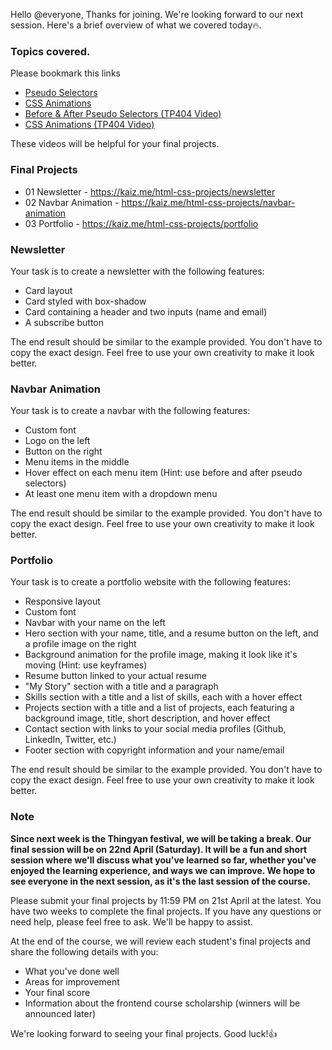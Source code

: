 Hello @everyone,
Thanks for joining. We're looking forward to our next session. Here's a brief overview of what we covered today🔥.

### Topics covered.

Please bookmark this links

- [Pseudo Selectors](Pseudo-Selectors/)
- [CSS Animations](CSS-Animations/)
- [Before & After Pseudo Selectors (TP404 Video)](https://fb.watch/jLMJv41GQ9)
- [CSS Animations (TP404 Video)](https://fb.watch/jLMMQrtj_B/)

These videos will be helpful for your final projects.

### Final Projects

- 01 Newsletter - https://kaiz.me/html-css-projects/newsletter
- 02 Navbar Animation - https://kaiz.me/html-css-projects/navbar-animation
- 03 Portfolio - https://kaiz.me/html-css-projects/portfolio

### Newsletter

Your task is to create a newsletter with the following features:

- Card layout
- Card styled with box-shadow
- Card containing a header and two inputs (name and email)
- A subscribe button

The end result should be similar to the example provided. You don't have to copy the exact design. Feel free to use your own creativity to make it look better.

### Navbar Animation

Your task is to create a navbar with the following features:

- Custom font
- Logo on the left
- Button on the right
- Menu items in the middle
- Hover effect on each menu item (Hint: use before and after pseudo selectors)
- At least one menu item with a dropdown menu

The end result should be similar to the example provided. You don't have to copy the exact design. Feel free to use your own creativity to make it look better.

### Portfolio

Your task is to create a portfolio website with the following features:

- Responsive layout
- Custom font
- Navbar with your name on the left
- Hero section with your name, title, and a resume button on the left, and a profile image on the right
- Background animation for the profile image, making it look like it's moving (Hint: use keyframes)
- Resume button linked to your actual resume
- "My Story" section with a title and a paragraph
- Skills section with a title and a list of skills, each with a hover effect
- Projects section with a title and a list of projects, each featuring a background image, title, short description, and hover effect
- Contact section with links to your social media profiles (Github, LinkedIn, Twitter, etc.)
- Footer section with copyright information and your name/email

The end result should be similar to the example provided. You don't have to copy the exact design. Feel free to use your own creativity to make it look better.

### Note

**Since next week is the Thingyan festival, we will be taking a break. Our final session will be on 22nd April (Saturday). It will be a fun and short session where we'll discuss what you've learned so far, whether you've enjoyed the learning experience, and ways we can improve. We hope to see everyone in the next session, as it's the last session of the course.**

Please submit your final projects by 11:59 PM on 21st April at the latest. You have two weeks to complete the final projects. If you have any questions or need help, please feel free to ask. We'll be happy to assist.

At the end of the course, we will review each student's final projects and share the following details with you:

- What you've done well
- Areas for improvement
- Your final score
- Information about the frontend course scholarship (winners will be announced later)

We're looking forward to seeing your final projects. Good luck!👍
